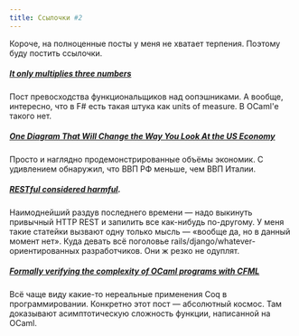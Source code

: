 ```yaml
---
title: Ссылочки #2
---
```


Короче, на полноценные посты у меня не хватает терпения. Поэтому буду постить ссылочки.

##### [It only multiplies three numbers](http://simontylercousins.net/it-only-multiplies-three-numbers/)

Пост превосходства функциональщиков над оопэшниками. А вообще, интересно, что в F# есть такая штука как units of measure. В OCaml'е такого нет.

##### [One Diagram That Will Change the Way You Look At the US Economy](http://howmuch.net/articles/one-diagram-that-will-change-the-way-you-look-at-the-us-economy)

Просто и наглядно продемонстрированные объёмы экономик. С удивлением обнаружил, что ВВП РФ меньше, чем ВВП Италии.

##### [RESTful considered harmful](http://www.nurkiewicz.com/2015/07/restful-considered-harmful.html).

Наимоднейший раздув последнего времени — надо выкинуть привычный HTTP REST и запилить все как-нибудь по-другому. У меня такие статейки вызвают одну только мысль — «вообще да, но в данный момент нет». Куда девать всё поголовье rails/django/whatever-ориентированных разработчиков. Они ж резко не одуплят.


##### [Formally verifying the complexity of OCaml programs with CFML](http://gallium.inria.fr/blog/formally-verified-complexity-with-cfml-part-1/)

Всё чаще виду какие-то нереальные применения Coq в программировании. Конкретно этот пост — абсолютный космос. Там доказывают асимптотическую сложность функции, написанной на OCaml.
